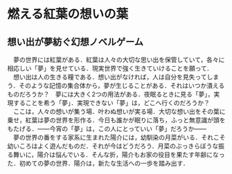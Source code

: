 # 燃える紅葉の想いの葉
## 想い出が夢紡ぐ幻想ノベルゲーム
　夢の世界には紅葉がある．紅葉は人々の大切な思い出を保管していて，各々に相応しい「夢」を見せている．現実世界で強く生きていけることを願って．  
　想い出は人の生きる糧である．想い出がなければ，人は自分を見失ってしまう．そのような記憶の集合体から，夢が生じることがある．それはいつか潰えるものだろうか？　夢には大きく2つの用法がある．夜眠るときに見る「夢」，実現することを希う「夢」．実現できない「夢」は，どこへ行くのだろうか？  
　ここは，人々の想いが集う場．叶わぬ想いが実る場．大切な想い出をその葉に乗せ，紅葉は夢の世界を形作る．今日も誰かが眠りに落ち，ふっと無意識が頭をもたげる．――今宵の「夢」は，この人にとっていい「夢」だろうか――  
　夢の世界の番をする家系に生まれた陽介には，幼馴染の月菜がいる．それこそ幼いころはよく遊んだものだ．それが今はどうだろう．月菜のぶっきらぼうな振る舞いに，陽介は悩んでいる．そんな折，陽介もお家の役目を果たす年齢になった．初めての夢の世界．陽介は，新たな生活への一歩を踏み出す．